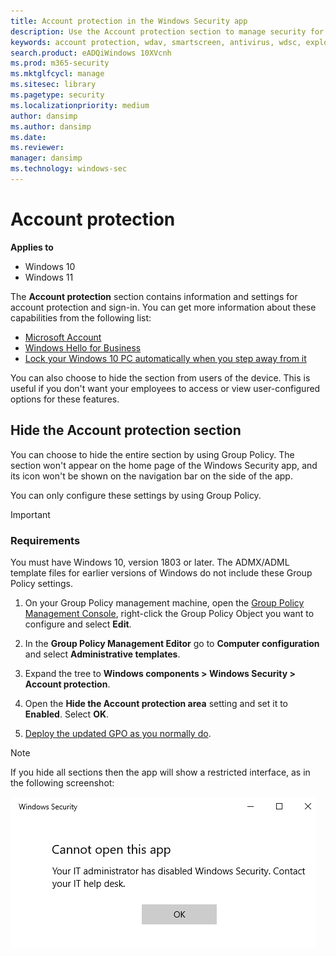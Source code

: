 ```yaml
---
title: Account protection in the Windows Security app
description: Use the Account protection section to manage security for your account and sign in to Microsoft.
keywords: account protection, wdav, smartscreen, antivirus, wdsc, exploit, protection, hide, Windows Defender SmartScreen, SmartScreen Filter, Windows SmartScreen
search.product: eADQiWindows 10XVcnh
ms.prod: m365-security
ms.mktglfcycl: manage
ms.sitesec: library
ms.pagetype: security
ms.localizationpriority: medium
author: dansimp
ms.author: dansimp
ms.date:
ms.reviewer: 
manager: dansimp
ms.technology: windows-sec
---
```



# Account protection

**Applies to**

- Windows 10
- Windows 11

The **Account protection** section contains information and settings for account protection and sign-in. You can get more information about these capabilities from the following list: 

- [Microsoft Account](https://account.microsoft.com/account/faq)
- [Windows Hello for Business](../../identity-protection/hello-for-business/hello-identity-verification.md)
- [Lock your Windows 10 PC automatically when you step away from it](https://support.microsoft.com/help/4028111/windows-lock-your-windows-10-pc-automatically-when-you-step-away-from)

You can also choose to hide the section from users of the device. This is useful if you don't want your employees to access or view user-configured options for these features.


## Hide the Account protection section

You can choose to hide the entire section by using Group Policy. The section won't appear on the home page of the Windows Security app, and its icon won't be shown on the navigation bar on the side of the app.

You can only configure these settings by using Group Policy.

>[!IMPORTANT]
>### Requirements
>
>You must have Windows 10, version 1803 or later. The ADMX/ADML template files for earlier versions of Windows do not include these Group Policy settings. 

1.  On your Group Policy management machine, open the [Group Policy Management Console](/previous-versions/windows/it-pro/windows-server-2008-R2-and-2008/cc731212(v=ws.11)), right-click the Group Policy Object you want to configure and select  **Edit**.

3.  In the **Group Policy Management Editor** go to **Computer configuration** and select **Administrative templates**.

5.  Expand the tree to **Windows components > Windows Security > Account protection**.

6.  Open the **Hide the Account protection area** setting and set it to **Enabled**. Select **OK**.

7. [Deploy the updated GPO as you normally do](/windows/win32/srvnodes/group-policy). 

>[!NOTE]
>If you hide all sections then the app will show a restricted interface, as in the following screenshot:
>  
>![Windows Security app with all sections hidden by Group Policy.](images/wdsc-all-hide.png)